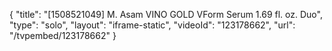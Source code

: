 {
    "title": "[1508521049] M. Asam VINO GOLD VForm Serum 1.69 fl. oz. Duo",
    "type": "solo",
    "layout": "iframe-static",
    "videoId": "123178662",
    "url": "\/tvpembed\/123178662"
}
